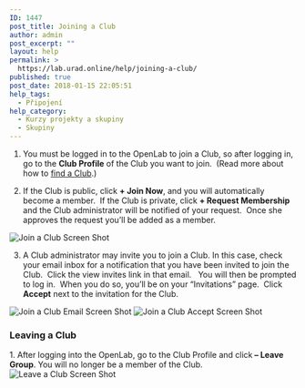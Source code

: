 ```yaml
---
ID: 1447
post_title: Joining a Club
author: admin
post_excerpt: ""
layout: help
permalink: >
  https://lab.urad.online/help/joining-a-club/
published: true
post_date: 2018-01-15 22:05:51
help_tags:
  - Připojení
help_category:
  - Kurzy projekty a skupiny
  - Skupiny
---
```

1. You must be logged in to the OpenLab to join a Club, so after logging in, go to the <strong>Club Profile</strong> of the Club you want to join.  (Read more about how to <a title="Finding a Club" href="https://lab.urad.online/help/finding-a-club/">find a Club</a>.)

2. If the Club is public, click <strong>+ Join Now</strong>, and you will automatically become a member.  If the Club is private, click <strong>+ Request Membership</strong> and the Club administrator will be notified of your request.  Once she approves the request you’ll be added as a member.

<img class="alignnone wp-image-36183 size-full" src="https://openlab.citytech.cuny.edu/wp-content/uploads/2012/08/Joining_Course_1_v2.png" alt="Join a Club Screen Shot" />

3. A Club administrator may invite you to join a Club. In this case, check your email inbox for a notification that you have been invited to join the Club.  Click the view invites link in that email.   You will then be prompted to log in.  When you do so, you’ll be on your “Invitations” page.  Click <strong>Accept</strong> next to the invitation for the Club.

<img class="alignnone" src="https://openlab.citytech.cuny.edu/wp-content/uploads/2012/07/Joining_Course_2a.png" alt="Join a Club Email Screen Shot" />

<img class="alignnone wp-image-36450 size-full" src="https://openlab.citytech.cuny.edu/wp-content/uploads/2012/09/Joining_Club_2b_V2.png" alt="Join a Club Accept Screen Shot" />
<h3><strong>Leaving a Club</strong></h3>
1. After logging into the OpenLab, go to the Club Profile and click<strong> – Leave Group</strong>. You will no longer be a member of the Club.

<img class="alignnone wp-image-36451 size-full" src="https://openlab.citytech.cuny.edu/wp-content/uploads/2012/09/Joining_Club_3_V2.png" alt="Leave a Club Screen Shot" />